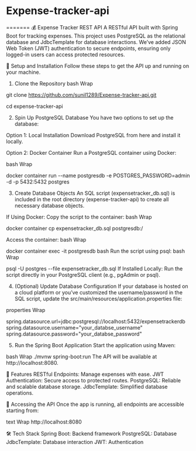 
# Expense-tracker-api
=======
💰 Expense Tracker REST API
A RESTful API built with Spring Boot for tracking expenses. This project uses PostgreSQL as the relational database and JdbcTemplate for database interactions.
We’ve added JSON Web Token (JWT) authentication to secure endpoints, ensuring only logged-in users can access protected resources.


🚀 Setup and Installation
Follow these steps to get the API up and running on your machine.

1. Clone the Repository
bash
Wrap

git clone https://github.com/sunil1289/Expense-tracker-api.git

cd expense-tracker-api


2. Spin Up PostgreSQL Database
You have two options to set up the database:



Option 1: Local Installation
Download PostgreSQL from here and install it locally.



Option 2: Docker Container
Run a PostgreSQL container using Docker:


bash
Wrap

docker container run --name postgresdb -e POSTGRES_PASSWORD=admin -d -p 5432:5432 postgres



3. Create Database Objects
An SQL script (expensetracker_db.sql) is included in the root directory (expense-tracker-api) to create all necessary database objects.

If Using Docker:
Copy the script to the container:
bash
Wrap



docker container cp expensetracker_db.sql postgresdb:/

Access the container:
bash
Wrap



docker container exec -it postgresdb bash
Run the script using psql:
bash
Wrap



psql -U postgres --file expensetracker_db.sql
If Installed Locally:
Run the script directly in your PostgreSQL client (e.g., pgAdmin or psql).



4. (Optional) Update Database Configuration
If your database is hosted on a cloud platform or you’ve customized the username/password in the SQL script,
 update the src/main/resources/application.properties file:

properties
Wrap


spring.datasource.url=jdbc:postgresql://localhost:5432/expensetrackerdb
spring.datasource.username="your_databse_username"
spring.datasource.password="your_databse_password"


5. Run the Spring Boot Application
Start the application using Maven:

bash
Wrap
./mvnw spring-boot:run
The API will be available at http://localhost:8080.



🌟 Features
RESTful Endpoints: Manage expenses with ease.
JWT Authentication: Secure access to protected routes.
PostgreSQL: Reliable and scalable database storage.
JdbcTemplate: Simplified database operations.


📡 Accessing the API
Once the app is running, all endpoints are accessible starting from:

text
Wrap
http://localhost:8080


🛠️ Tech Stack
Spring Boot: Backend framework
PostgreSQL: Database
JdbcTemplate: Database interaction
JWT: Authentication
